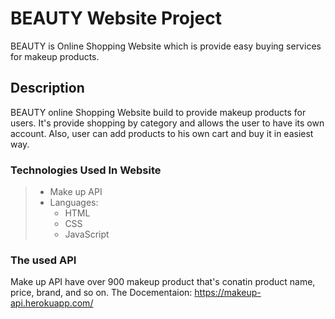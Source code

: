# BEAUTY Website Project

BEAUTY is Online Shopping Website which is provide easy buying services for makeup products.

## Description

BEAUTY online Shopping Website build to provide makeup products for users. It's provide shopping by category and allows the user to have its own account. Also, user can add products to his own cart and buy it in easiest way.

### Technologies Used In Website

>- Make up API
>- Languages:
>   - HTML
>   - CSS
>   - JavaScript


### The used API

Make up API have over 900 makeup product that's conatin product name, price, brand, and so on.
The Docementaion:
https://makeup-api.herokuapp.com/
